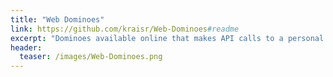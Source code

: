 ```yaml
---
title: "Web Dominoes"
link: https://github.com/kraisr/Web-Dominoes#readme
excerpt: "Dominoes available online that makes API calls to a personal server to practice and show balanced web skills."
header:
  teaser: /images/Web-Dominoes.png
---
```

